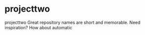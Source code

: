 # projecttwo
projecttwo Great repository names are short and memorable. Need inspiration? How about automatic
